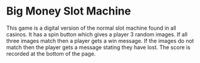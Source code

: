 # Big Money Slot Machine 
This game is a digital version of the normal slot machine found in all casinos. It has a spin button which gives a player 3 random images. If all three images match then a player gets a win message. If the images do not match then the player gets a message stating they have lost. The score is recorded at the bottom of the page. 
